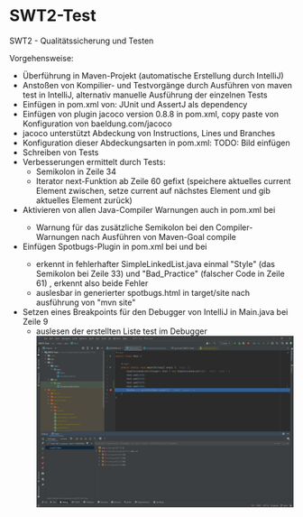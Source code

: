 # SWT2-Test
SWT2 - Qualitätssicherung und Testen


Vorgehensweise:
- Überführung in Maven-Projekt (automatische Erstellung durch IntelliJ)
- Anstoßen von Kompilier- und Testvorgänge durch Ausführen von maven test in IntelliJ, alternativ manuelle Ausführung der einzelnen Tests
- Einfügen in pom.xml von: JUnit und AssertJ als dependency
- Einfügen von plugin jacoco version 0.8.8 in pom.xml, copy paste von Konfiguration von baeldung.com/jacoco
- jacoco unterstützt Abdeckung von Instructions, Lines und Branches
- Konfiguration dieser Abdeckungsarten in pom.xml: TODO: Bild einfügen
- Schreiben von Tests
- Verbesserungen ermittelt durch Tests:  
  -  Semikolon in Zeile 34
  -  Iterator next-Funktion ab Zeile 60 gefixt (speichere aktuelles current Element zwischen, setze current auf nächstes Element und gib aktuelles Element zurück)
- Aktivieren von allen Java-Compiler Warnungen auch in pom.xml bei <build>
  - Warnung für das zusätzliche Semikolon bei den Compiler-Warnungen nach Ausführen von Maven-Goal compile
- Einfügen Spotbugs-Plugin in pom.xml bei <reporting> und bei <build>  
  - erkennt in fehlerhafter SimpleLinkedList.java einmal "Style" (das Semikolon bei Zeile 33) und "Bad_Practice" (falscher Code in Zeile 61) , erkennt also beide Fehler
  - auslesbar in generierter spotbugs.html in target/site nach ausführung von "mvn site"
- Setzen eines Breakpoints für den Debugger von IntelliJ in Main.java bei Zeile 9
  - auslesen der erstellten Liste test im Debugger
  ![Screenshot](doc/DebuggerScreenshot.png)